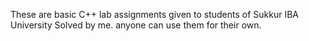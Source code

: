 These are basic C++ lab assignments given to students of Sukkur IBA University Solved by me. anyone can use them for their own.
